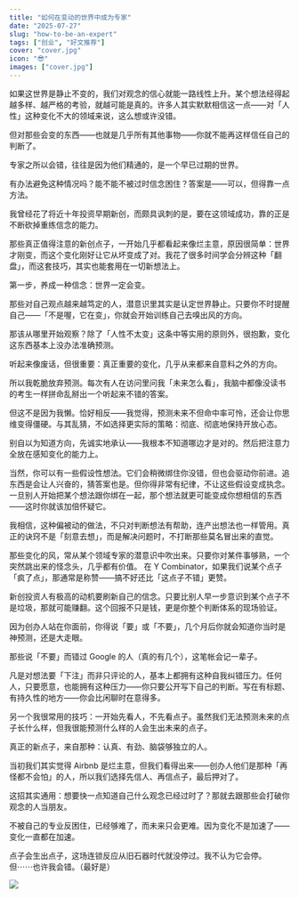 ```yaml
---
title: "如何在变动的世界中成为专家"
date: "2025-07-27"
slug: "how-to-be-an-expert"
tags: ["创业", "好文推荐"]
cover: "cover.jpg"
icon: "😎"
images: ["cover.jpg"]
---
```

如果这世界是静止不变的，我们对观念的信心就能一路线性上升。某个想法经得起越多样、越严格的考验，就越可能是真的。许多人其实默默相信这一点——对「人性」这种变化不大的领域来说，这么想或许没错。



但对那些会变的东西——也就是几乎所有其他事物——你就不能再这样信任自己的判断了。



专家之所以会错，往往是因为他们精通的，是一个早已过期的世界。



有办法避免这种情况吗？能不能不被过时信念困住？答案是——可以，但得靠一点方法。



我曾经花了将近十年投资早期新创，而颇具讽刺的是，要在这领域成功，靠的正是不断砍掉重练信念的能力。



那些真正值得注意的新创点子，一开始几乎都看起来像烂主意，原因很简单：世界才刚变，而这个变化刚好让它从坏变成了对。我花了很多时间学会分辨这种「翻盘」，而这套技巧，其实也能套用在一切新想法上。



第一步，养成一种信念：世界一定会变。



那些对自己观点越来越笃定的人，潜意识里其实是认定世界静止。只要你不时提醒自己——「不是喔，它在变」，你就会开始训练自己去嗅出风的方向。



那该从哪里开始观察？除了「人性不太变」这条中等实用的原则外，很抱歉，变化这东西基本上没办法准确预测。



听起来像废话，但很重要：真正重要的变化，几乎从来都来自意料之外的方向。



所以我乾脆放弃预测。每次有人在访问里问我「未来怎么看」，我脑中都像没读书的考生一样拼命乱掰出一个听起来不错的答案。



但这不是因为我懒。恰好相反——我觉得，预测未来不但命中率可怜，还会让你思维变得僵硬。与其乱猜，不如选择更实际的策略：彻底、彻底地保持开放心态。



别自以为知道方向，先诚实地承认——我根本不知道哪边才是对的。然后把注意力全放在感知变化的能力上。



当然，你可以有一些假设性想法。它们会稍微绑住你没错，但也会驱动你前进。追东西是会让人兴奋的，猜答案也是。但你得非常有纪律，不让这些假设变成执念。
一旦别人开始把某个想法跟你绑在一起，那个想法就更可能变成你想相信的东西——这时你就该加倍怀疑它。



我相信，这种偏被动的做法，不只对判断想法有帮助，连产出想法也一样管用。真正的诀窍不是「刻意去想」，而是解决问题时，不打断那些莫名冒出来的直觉。



那些变化的风，常从某个领域专家的潜意识中吹出来。只要你对某件事够熟，一个突然跳出来的怪念头，几乎都有价值。
在 Y Combinator，如果我们说某个点子「疯了点」，那通常是称赞——搞不好还比「这点子不错」更赞。



新创投资人有极高的动机要刷新自己的信念。只要比别人早一步意识到某个点子不是垃圾，那就可能赚翻。这个回报不只是钱，更是你整个判断体系的现场验证。



因为创办人站在你面前，你得说「要」或「不要」，几个月后你就会知道你当时是神预测，还是大走眼。



那些说「不要」而错过 Google 的人（真的有几个），这笔帐会记一辈子。



凡是对想法要「下注」而非只评论的人，基本上都拥有这种自我纠错压力。任何人，只要愿意，也能拥有这种压力——你只要公开写下自己的判断。写在有标题、有持久性的地方——你会比闲聊时在意得多。



另一个我很常用的技巧：一开始先看人，不先看点子。虽然我们无法预测未来的点子长什么样，但我很能预测什么样的人会生出未来的点子。



真正的新点子，来自那种：认真、有劲、脑袋够独立的人。



当初我们其实觉得 Airbnb 是烂主意，但我们看得出来——创办人他们是那种「再怪都不会怕」的人，所以我们选择先信人、再信点子，最后押对了。



这招其实通用：想要快一点知道自己什么观念已经过时了？那就去跟那些会打破你观念的人当朋友。



不被自己的专业反困住，已经够难了，而未来只会更难。因为变化不是加速了——变化一直都在加速。



点子会生出点子，这场连锁反应从旧石器时代就没停过。我不认为它会停。
但⋯⋯也许我会错。（最好是）




![](https://prod-files-secure.s3.us-west-2.amazonaws.com/112d0858-5090-4d34-a606-b75eb8d65fd2/46476355-9cf3-4e99-9b7a-3531bc426380/1000202064.png?X-Amz-Algorithm=AWS4-HMAC-SHA256&X-Amz-Content-Sha256=UNSIGNED-PAYLOAD&X-Amz-Credential=ASIAZI2LB466VKR4AEI5%2F20250827%2Fus-west-2%2Fs3%2Faws4_request&X-Amz-Date=20250827T212909Z&X-Amz-Expires=3600&X-Amz-Security-Token=IQoJb3JpZ2luX2VjED0aCXVzLXdlc3QtMiJHMEUCIFPj4D%2Fj2se1a04iyGLPqp9uEJQFXq7KgTYYc9S6SSIIAiEAiK9KKybnKrHwxO%2F6UmJ2cdgmDLy4geD47%2FSZb2LeHlYqiAQIlv%2F%2F%2F%2F%2F%2F%2F%2F%2F%2FARAAGgw2Mzc0MjMxODM4MDUiDAcU00AVxYbdu3wD%2BCrcA6JFu4q7HoVOBxpnmyZx0pAEVRUglau79Sg2NozdTVaAxevAOF7BsDqTHo4UpOjaF9R%2B4%2FbCWbj4oR%2FnmOsa%2FWU%2FwneI2u3Ot6evov9Tj0ubuzglGV8KueFUpM9p6LB5KUEj9wRtTJe7qxkOQ7oTK4K0cNgIQ5zmymvXah5hRmt0JjLi52HckWCUC6nfUldGUgjwZUXUS2zktrRiN6240rkXZGgTLmH5GoTvYXLrIGD0iSpyInCk32Q3RfVKTX161l5YH9S5aaNrmRhfcF3qT6kt0wBkTgu6GvKo5B8eMCgf887crhpcMisWjBvXkxZWk7D5YHfEeme9gJdmFrKjRhkHrPOSbUvRFpKAXzLMoh34KYCDoVbKyA7L93S4LJ4iZclG2WPGnuBej2mNzrp3YyYOep5P6c8ULXRQtZrJ5JxsGSsNOEW98X55mOvcn35c5JupnvFU7DzDe3L79sCTSO4fhPxjWU6SdcSEiB5dUOP3kvUpPNk7By1tf72%2B7sWDa1Kn5yGufe%2FI0tAlb4sZ4MdeYI5yyvCH83Cva7Vte%2Bgq1yCaewx6SQcB5uaunuIcQfguheiJUjv%2Fbe%2Fpe6b%2BY7jGs5hheE6rD3wsKTadmJiPz%2FJUupv%2FhMAdqpinMLXqvcUGOqUBn4ha1Fl4bwQZO2JaZnAOeB9ct5N61fx9kLHiOSPgDW75mOxYQNPzZxklNNFTF6Mi%2BEAjlsEj9TP8hmHGupQ0Rao9I3etmf0mhSVq8Gn5wjUF9sum5LYm62JmEjxS%2BeeN1As16ZdbxWSW7lv5W%2BTo87tA7uvC2kdO1jrD873XQwcGdBsqiS73BUaw0ttHwENKMEEXyefZEdKB8MI0Ak2w7omi4gOQ&X-Amz-Signature=995349a557d22116f3b240c88a214eb8db5ef95036a874eba0870c4cec8cf6b2&X-Amz-SignedHeaders=host&x-amz-checksum-mode=ENABLED&x-id=GetObject)

